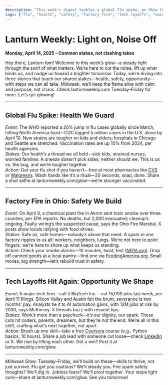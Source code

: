 ```yaml
---
description: "This week's digest tackles a global flu spike, an Ohio factory fire, and tech layoffs. We uncover shared stakes—health, safety, opportunity—and offer actionable steps like getting vaccinated, testing smoke alarms, and upskilling. Join us to build a stronger tomorrow, together."
tags: ["flu", "health", "safety", "factory fire", "tech layoffs", "vaccination", "smoke alarms", "upskilling", "community", "progress"]
---
```

# Lanturn Weekly: Light on, Noise Off  
**Monday, April 14, 2025 – Common stakes, not clashing takes**  
<!-- *Word Count*: ~1,100 --> 

Hey there, Lanturn fam! Welcome to this week’s glow—a steady light through the swirl of what matters. We’re here to cut the noise, lift up what binds us, and nudge us toward a brighter tomorrow. Today, we’re diving into three stories that touch our shared stakes—health, safety, opportunity—with steps we can all take. Midweek, we’ll keep the flame alive with calm and purpose, not chaos. Check lanturnweekly.com Tuesday–Friday for more. Let’s get glowing!  

---

## Global Flu Spike: Health We Guard  
*Event*: The WHO reported a 20% jump in flu cases globally since March, hitting North America hard—CDC logged 5 million cases in the U.S. alone by April 10. New strains are tougher on kids and elders; hospitals in Chicago and Seattle are stretched. Vaccination rates are up 10% from 2024, per health agencies.  
*Stakes*: Our health’s a thread we all hold—sick kids, strained nurses, worried families. A sneeze doesn’t pick sides; neither should we. This is us vs. the bug, and we’re tougher together.  
*Action*: Get your flu shot if you haven’t—free at most pharmacies like [CVS](https://www.cvs.com/immunizations/flu) or [Walgreens](https://www.walgreens.com/topic/pharmacy/seasonal-flu-shots.jsp). Wash hands like it’s a ritual—20 seconds, soap, done. Share a shot selfie at lanturnweekly.com/glow—we’re stronger vaccinated.  

---

## Factory Fire in Ohio: Safety We Build  
*Event*: On April 9, a chemical plant fire in Akron sent toxic smoke over three counties, per EPA reports. No deaths, but 2,000 evacuated; cleanup’s ongoing. Faulty wiring’s the suspected cause, says the Ohio Fire Marshal. X posts show locals rallying with food drives.  
*Stakes*: Safe air, safe homes—nobody’s above that need. A spark in one factory ripples to us all: workers, neighbors, lungs. We’re not here to point fingers; we’re here to shore up what keeps us standing.  
*Action*: Check your smoke alarms—10 minutes, twist, test ([NFPA.org](https://www.nfpa.org/Public-Education/Staying-safe/Safety-equipment/Smoke-alarms)). Drop off canned goods at a local pantry—find one via [FeedingAmerica.org](https://www.feedingamerica.org/find-your-local-foodbank). Small moves, big strength—let’s rebuild trust in safety.  

---

## Tech Layoffs Hit Again: Opportunity We Shape  
*Event*: A major tech firm—call it BigTech Inc.—cut 15,000 jobs last week, per April 11 filings. Silicon Valley and Austin felt the brunt; severance is two months’ pay. Analysts tie it to AI automation gains, with 12M jobs at risk by 2030, says McKinsey. X threads buzz with resumé tips.  
*Stakes*: Work’s more than a paycheck—it’s our dignity, our spark. These cuts hit coders, parents, dreamers, but they’re not the end. We’re all in this shift, crafting what’s next together, not apart.  
*Action*: Brush up one skill—take a free [Coursera](https://www.coursera.org) course (e.g., Python basics, 10 hours). Share a job lead with someone cut loose—check [LinkedIn](https://www.linkedin.com) or X. We rise by lifting each other. Got a win? Post it at lanturnweekly.com/glow.  

---

*Midweek Glow*: Tuesday–Friday, we’ll build on these—skills to thrive, not just survive. Flu got you cautious? We’ll steady you. Fire spark safety thoughts? We’ll dig in. Jobless fears? We’ll pivot together. Your steps light ours—share at lanturnweekly.com/glow. See you tomorrow!  